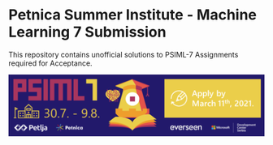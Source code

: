 # Petnica Summer Institute - Machine Learning 7 Submission

This repository contains unofficial solutions to PSIML-7 Assignments required for Acceptance. 

![PSIML7](psiml7.png)
